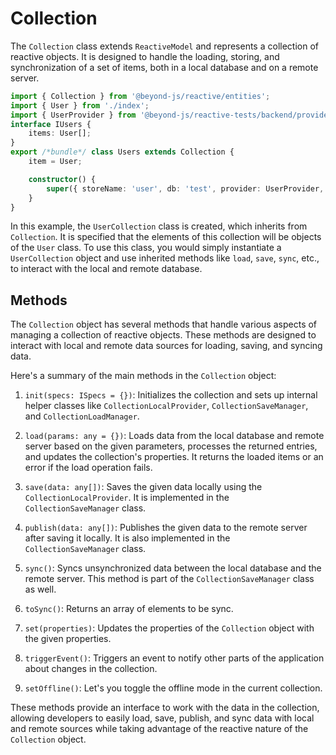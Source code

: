# Collection

The `Collection` class extends `ReactiveModel` and represents a collection of reactive objects. It is designed to handle
the loading, storing, and synchronization of a set of items, both in a local database and on a remote server.

```typescript
import { Collection } from '@beyond-js/reactive/entities';
import { User } from './index';
import { UserProvider } from '@beyond-js/reactive-tests/backend/provider';
interface IUsers {
	items: User[];
}
export /*bundle*/ class Users extends Collection {
	item = User;

	constructor() {
		super({ storeName: 'user', db: 'test', provider: UserProvider, item: User });
	}
}
```

In this example, the `UserCollection` class is created, which inherits from `Collection`. It is specified that the
elements of this collection will be objects of the `User` class. To use this class, you would simply instantiate a
`UserCollection` object and use inherited methods like `load`, `save`, `sync`, etc., to interact with the local and
remote database.

## Methods

The `Collection` object has several methods that handle various aspects of managing a collection of reactive objects.
These methods are designed to interact with local and remote data sources for loading, saving, and syncing data.

Here's a summary of the main methods in the `Collection` object:

1. `init(specs: ISpecs = {})`: Initializes the collection and sets up internal helper classes like
   `CollectionLocalProvider`, `CollectionSaveManager`, and `CollectionLoadManager`.

2. `load(params: any = {})`: Loads data from the local database and remote server based on the given parameters,
   processes the returned entries, and updates the collection's properties. It returns the loaded items or an error if
   the load operation fails.

3. `save(data: any[])`: Saves the given data locally using the `CollectionLocalProvider`. It is implemented in the
   `CollectionSaveManager` class.

4. `publish(data: any[])`: Publishes the given data to the remote server after saving it locally. It is also implemented
   in the `CollectionSaveManager` class.

5. `sync()`: Syncs unsynchronized data between the local database and the remote server. This method is part of the
   `CollectionSaveManager` class as well.

6. `toSync()`: Returns an array of elements to be sync.

7. `set(properties)`: Updates the properties of the `Collection` object with the given properties.

8. `triggerEvent()`: Triggers an event to notify other parts of the application about changes in the collection.

9. `setOffline()`: Let's you toggle the offline mode in the current collection.

These methods provide an interface to work with the data in the collection, allowing developers to easily load, save,
publish, and sync data with local and remote sources while taking advantage of the reactive nature of the `Collection`
object.
